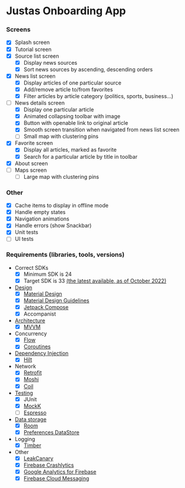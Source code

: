 # Justas Onboarding App

### Screens
- [x] Splash screen
- [x] Tutorial screen
- [x] Source list screen
    - [x] Display news sources
    - [x] Sort news sources by ascending, descending orders
- [x] News list screen
    - [x] Display articles of one particular source
    - [x] Add/remove article to/from favorites
    - [x] Filter articles by article category (politics, sports, business...)
- [ ] News details screen
    - [x] Display one particular article
    - [x] Animated collapsing toolbar with image
    - [x] Button with openable link to original article
    - [x] Smooth screen transition when navigated from news list screen
    - [ ] Small map with clustering pins
- [x] Favorite screen
    - [x] Display all articles, marked as favorite
    - [x] Search for a particular article by title in toolbar
- [x] About screen
- [ ] Maps screen
    - [ ] Large map with clustering pins

### Other
- [x] Cache items to display in offline mode
- [x] Handle empty states
- [x] Navigation animations
- [x] Handle errors (show Snackbar)
- [x] Unit tests
- [ ] UI tests

### Requirements (libraries, tools, versions)

- Correct SDKs
    - [x] Minimum SDK is 24
    - [x] Target SDK is 33 [(the latest available, as of October 2022)](https://developer.android.com/studio/releases/platforms)
- [Design]((https://www.figma.com/file/VXiNfPRF9qFUtZFDv4TfEe))
    - [x] [Material Design](https://material.io/)
    - [x] [Material Design Guidelines](https://material.io/design)
    - [x] [Jetpack Compose](https://developer.android.com/jetpack/compose)
    - [x] Accompanist
- [Architecture](https://developer.android.com/topic/architecture)
    - [x] [MVVM](https://developer.android.com/topic/libraries/architecture/viewmodel)
- Concurrency
    - [x] [Flow](https://developer.android.com/kotlin/flow)
    - [x] [Coroutines](https://developer.android.com/kotlin/coroutines)
- [Dependency Injection](https://developer.android.com/training/dependency-injection)
    - [x] [Hilt](https://developer.android.com/training/dependency-injection/hilt-android)
- Network
    - [x] [Retrofit](https://square.github.io/retrofit/)
    - [x] [Moshi](https://github.com/square/moshi)
    - [x] [Coil](https://coil-kt.github.io/coil/)
- [Testing](https://developer.android.com/training/testing/local-tests)
    - [x] JUnit
    - [x] [MockK](https://mockk.io/ANDROID.html)
    - [ ] [Espresso](https://developer.android.com/training/testing/espresso)
- [Data storage](https://developer.android.com/training/data-storage)
    - [x] [Room](https://developer.android.com/training/data-storage/room)
    - [x] [Preferences DataStore](https://developer.android.com/topic/libraries/architecture/datastore)
- Logging
    - [x] [Timber](https://github.com/JakeWharton/timber)
- Other
    - [x] [LeakCanary](https://github.com/square/leakcanary/)
    - [x] [Firebase Crashlytics](https://firebase.google.com/docs/crashlytics)
    - [x] [Google Analytics for Firebase](https://firebase.google.com/docs/analytics/)
    - [x] [Firebase Cloud Messaging](https://firebase.google.com/docs/cloud-messaging/) 
